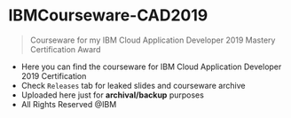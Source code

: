 # IBMCourseware-CAD2019
> Courseware for my IBM Cloud Application Developer 2019 Mastery Certification Award
- Here you can find the courseware for IBM Cloud Application Developer 2019 Certification
- Check `Releases` tab for leaked slides and courseware archive
- Uploaded here just for **archival/backup** purposes
- All Rights Reserved @IBM
